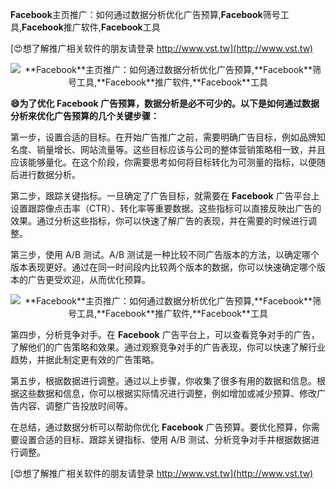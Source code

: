 **Facebook**主页推广：如何通过数据分析优化广告预算,**Facebook**筛号工具,**Facebook**推广软件,**Facebook**工具

[😍想了解推广相关软件的朋友请登录 http://www.vst.tw](http://www.vst.tw)

 <center><img src="https://vst.tw/MP4/tuiguang/png/3.png" alt="**Facebook**主页推广：如何通过数据分析优化广告预算,**Facebook**筛号工具,**Facebook**推广软件,**Facebook**工具"></center>

**😄为了优化 **Facebook** 广告预算，数据分析是必不可少的。以下是如何通过数据分析来优化广告预算的几个关键步骤：**

第一步，设置合适的目标。在开始广告推广之前，需要明确广告目标，例如品牌知名度、销量增长、网站流量等。这些目标应该与公司的整体营销策略相一致，并且应该能够量化。在这个阶段，你需要思考如何将目标转化为可测量的指标，以便随后进行数据分析。

第二步，跟踪关键指标。一旦确定了广告目标，就需要在 **Facebook** 广告平台上设置跟踪像点击率（CTR）、转化率等重要数据。这些指标可以直接反映出广告的效果。通过分析这些指标，你可以快速了解广告的表现，并在需要的时候进行调整。

第三步，使用 A/B 测试。A/B 测试是一种比较不同广告版本的方法，以确定哪个版本表现更好。通过在同一时间段内比较两个版本的数据，你可以快速确定哪个版本的广告更受欢迎，从而优化预算。

 <center><img src="https://vst.tw/MP4/tuiguang/png/4.png" alt="**Facebook**主页推广：如何通过数据分析优化广告预算,**Facebook**筛号工具,**Facebook**推广软件,**Facebook**工具"></center>

第四步，分析竞争对手。在 **Facebook** 广告平台上，可以查看竞争对手的广告，了解他们的广告策略和效果。通过观察竞争对手的广告表现，你可以快速了解行业趋势，并据此制定更有效的广告策略。

第五步，根据数据进行调整。通过以上步骤，你收集了很多有用的数据和信息。根据这些数据和信息，你可以根据实际情况进行调整，例如增加或减少预算、修改广告内容、调整广告投放时间等。

在总结，通过数据分析可以帮助你优化 **Facebook** 广告预算。要优化预算，你需要设置合适的目标、跟踪关键指标、使用 A/B 测试、分析竞争对手并根据数据进行调整。

[😍想了解推广相关软件的朋友请登录 http://www.vst.tw](http://www.vst.tw)



